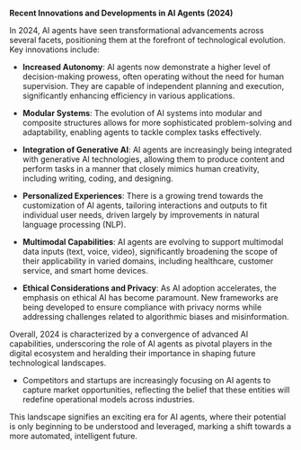 **Recent Innovations and Developments in AI Agents (2024)**

In 2024, AI agents have seen transformational advancements across several facets, positioning them at the forefront of technological evolution. Key innovations include:

- **Increased Autonomy**: AI agents now demonstrate a higher level of decision-making prowess, often operating without the need for human supervision. They are capable of independent planning and execution, significantly enhancing efficiency in various applications.
  
- **Modular Systems**: The evolution of AI systems into modular and composite structures allows for more sophisticated problem-solving and adaptability, enabling agents to tackle complex tasks effectively.

- **Integration of Generative AI**: AI agents are increasingly being integrated with generative AI technologies, allowing them to produce content and perform tasks in a manner that closely mimics human creativity, including writing, coding, and designing.

- **Personalized Experiences**: There is a growing trend towards the customization of AI agents, tailoring interactions and outputs to fit individual user needs, driven largely by improvements in natural language processing (NLP).

- **Multimodal Capabilities**: AI agents are evolving to support multimodal data inputs (text, voice, video), significantly broadening the scope of their applicability in varied domains, including healthcare, customer service, and smart home devices.

- **Ethical Considerations and Privacy**: As AI adoption accelerates, the emphasis on ethical AI has become paramount. New frameworks are being developed to ensure compliance with privacy norms while addressing challenges related to algorithmic biases and misinformation.

Overall, 2024 is characterized by a convergence of advanced AI capabilities, underscoring the role of AI agents as pivotal players in the digital ecosystem and heralding their importance in shaping future technological landscapes. 

- Competitors and startups are increasingly focusing on AI agents to capture market opportunities, reflecting the belief that these entities will redefine operational models across industries. 

This landscape signifies an exciting era for AI agents, where their potential is only beginning to be understood and leveraged, marking a shift towards a more automated, intelligent future.